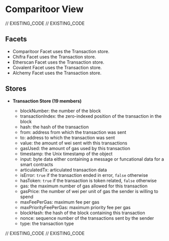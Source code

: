 <!--
Copyright 2016, 2026 The Authors. All rights reserved.
Use of this source code is governed by a license that can
be found in the LICENSE file.

Parts of this file were auto generated. Edit only those parts of
the code inside of 'EXISTING_CODE' tags.
-->
# Comparitoor View

// EXISTING_CODE
// EXISTING_CODE

## Facets

- Comparitoor Facet uses the Transaction store.
- Chifra Facet uses the Transaction store.
- Etherscan Facet uses the Transaction store.
- Covalent Facet uses the Transaction store.
- Alchemy Facet uses the Transaction store.

## Stores

- **Transaction Store (19 members)**

  - blockNumber: the number of the block
  - transactionIndex: the zero-indexed position of the transaction in the block
  - hash: the hash of the transaction
  - from: address from which the transaction was sent
  - to: address to which the transaction was sent
  - value: the amount of wei sent with this transactions
  - gasUsed: the amount of gas used by this transaction
  - timestamp: the Unix timestamp of the object
  - input: byte data either containing a message or funcational data for a smart contracts
  - articulatedTx: articulated transaction data
  - isError: `true` if the transaction ended in error, `false` otherwise
  - hasToken: `true` if the transaction is token related, `false` otherwise
  - gas: the maximum number of gas allowed for this transaction
  - gasPrice: the number of wei per unit of gas the sender is willing to spend
  - maxFeePerGas: maximum fee per gas
  - maxPriorityFeePerGas: maximum priority fee per gas
  - blockHash: the hash of the block containing this transaction
  - nonce: sequence number of the transactions sent by the sender
  - type: the transaction type

// EXISTING_CODE
// EXISTING_CODE
